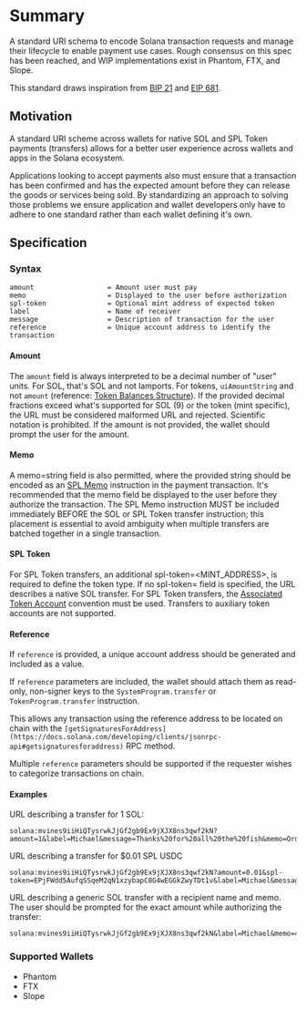 # Summary

A standard URI schema to encode Solana transaction requests and manage their lifecycle to enable payment use cases. Rough consensus on this spec has been reached, and WIP implementations exist in Phantom, FTX, and Slope.

This standard draws inspiration from [BIP 21](https://github.com/bitcoin/bips/blob/master/bip-0021.mediawiki) and [EIP 681](https://github.com/ethereum/EIPs/blob/master/EIPS/eip-681.md).

## Motivation

A standard URI scheme across wallets for native SOL and SPL Token payments (transfers) allows for a better user experience across wallets and apps in the Solana ecosystem.

Applications looking to accept payments also must ensure that a transaction has been confirmed and has the expected amount before they can release the goods or services being sold. By standardizing an approach to solving those problems we ensure application and wallet developers only have to adhere to one standard rather than each wallet defining it's own.

## Specification

### Syntax

```
amount                  = Amount user must pay
memo                    = Displayed to the user before authorization
spl-token               = Optional mint address of expected token
label                   = Name of receiver
message                 = Description of transaction for the user
reference               = Unique account address to identify the transaction
```

#### Amount

The `amount` field is always interpreted to be a decimal number of "user" units. For SOL, that's SOL and not lamports. For tokens, `uiAmountString` and not `amount` (reference: [Token Balances Structure](https://docs.solana.com/developing/clients/jsonrpc-api#token-balances-structure)). If the provided decimal fractions exceed what's supported for SOL (9) or the token (mint specific), the URL must be considered malformed URL and rejected. Scientific notation is prohibited. If the amount is not provided, the wallet should prompt the user for the amount.

#### Memo

A memo=string field is also permitted, where the provided string should be encoded as an [SPL Memo](https://spl.solana.com/memo) instruction in the payment transaction. It's recommended that the memo field be displayed to the user before they authorize the transaction. The SPL Memo instruction MUST be included immediately BEFORE the SOL or SPL Token transfer instruction; this placement is essential to avoid ambiguity when multiple transfers are batched together in a single transaction.

#### SPL Token

For SPL Token transfers, an additional spl-token=<MINT_ADDRESS>, is required to define the token type. If no spl-token= field is specified, the URL describes a native SOL transfer. For SPL Token transfers, the [Associated Token Account](https://spl.solana.com/associated-token-account) convention must be used. Transfers to auxiliary token accounts are not supported.

#### Reference

If `reference` is provided, a unique account address should be generated and included as a value.

If `reference` parameters are included, the wallet should attach them as read-only, non-signer keys to the `SystemProgram.transfer` or `TokenProgram.transfer` instruction.

This allows any transaction using the reference address to be located on chain with the `[getSignaturesForAddress](https://docs.solana.com/developing/clients/jsonrpc-api#getsignaturesforaddress)` RPC method.

Multiple `reference` parameters should be supported if the requester wishes to categorize transactions on chain.

#### Examples

URL describing a transfer for 1 SOL:

```
solana:mvines9iiHiQTysrwkJjGf2gb9Ex9jXJX8ns3qwf2kN?amount=1&label=Michael&message=Thanks%20for%20all%20the%20fish&memo=OrderId1234
```

URL describing a transfer for $0.01 SPL USDC

```
solana:mvines9iiHiQTysrwkJjGf2gb9Ex9jXJX8ns3qwf2kN?amount=0.01&spl-token=EPjFWdd5AufqSSqeM2qN1xzybapC8G4wEGGkZwyTDt1v&label=Michael&message=Thanks%20for%20all%20the%20fish&memo=OrderId5678
```

URL describing a generic SOL transfer with a recipient name and memo. The user should be prompted for the exact amount while authorizing the transfer:

```
solana:mvines9iiHiQTysrwkJjGf2gb9Ex9jXJX8ns3qwf2kN&label=Michael&memo=4321ABCD
```

### Supported Wallets

* Phantom
* FTX
* Slope

